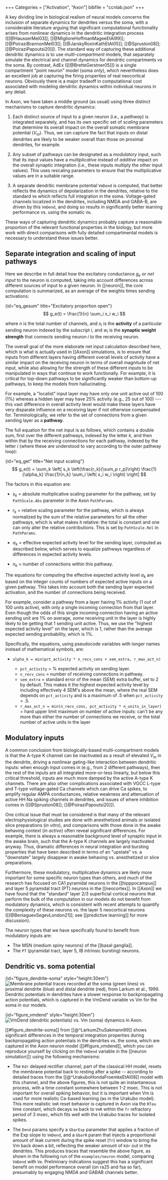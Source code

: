 +++
Categories = ["Activation", "Axon"]
bibfile = "ccnlab.json"
+++

A key dividing line in biological realism of neural models concerns the inclusion of separate dynamics for dendrites versus the soma, with a considerable literature arguing that significant computational functionality arises from nonlinear dynamics in the dendritic integration process ([[@HausserMel03]]; [[@MiglioreHoffmanMageeEtAl99]]; [[@PoiraziBrannonMel03]]; [[@JarskyRoxinKathEtAl05]]; [[@Spruston08]]; [[@PoiraziPapoutsi20]]). The standard way of capturing these additional dendritic dynamics is to use _multi-compartment_ models, that separately simulate the electrical and channel dynamics for dendritic compartments vs the soma. By contrast, AdEx ([[@BretteGerstner05]]) is a single compartment "point neuron" model (soma only), which nevertheless does an excellent job at capturing the firing properties of real neocortical neurons. Obviously there is a major tradeoff in computational cost associated with modeling dendritic dynamics within individual neurons in any detail.

In Axon, we have taken a middle ground (as usual) using three distinct mechanisms to capture dendritic dynamics:

1. Each distinct source of input to a given neuron (i.e., a _pathway_) is integrated separately, and has its own specific set of _scaling_ parameters that determine its overall impact on the overall somatic membrane potential ($V_m$). Thus, we can capture the fact that inputs on distal dendrites are likely to be weaker overall than those on proximal dendrites, for example.

2. Any subset of pathways can be designated as a _modulatory_ input, such that its input values have a _multiplicative_ instead of _additive_ impact on the overall synaptic integration (i.e., these inputs multiply the other input values). This uses rescaling parameters to ensure that the multiplicative values are in a suitable range.

3. A separate dendritic membrane potential `VmDend` is computed, that better reflects the dynamics of depolarization in the dendrites, relative to the standard `Vm` which reflects full integration in the soma. Voltage-gated channels localized in the dendrites, including NMDA and GABA-B, are driven by this `VmDend`, and doing so results in significantly better learning performance vs. using the somatic `Vm`.

These ways of capturing dendritic dynamics probably capture a reasonable proportion of the relevant functional properties in the biology, but more work with direct comparisons with fully detailed compartmental models is necessary to understand these issues better.

## Separate integration and scaling of input pathways

Here we describe in full detail how the excitatory conductance $g_e$ or _net input_ to the neuron is computed, taking into account differences across different sources of input to a given neuron. In [[neuron]], the core computation is summarized, as an average of the weights times sending activations:

{id="eq_gesum" title="Excitatory proportion open"}
$$
g_e(t) = \frac{1}{n} \sum_i x_i w_i
$$

where _n_ is the total number of channels, and $x_i$ is the **activity** of a particular sending neuron indexed by the subscript _i_, and $w_i$ is the **synaptic weight strength** that connects sending neuron _i_ to the receiving neuron.

The overall goal of the more elaborate net input calculation described here, which is what is actually used in [[Axon]] simulations, is to ensure that inputs from different layers having different overall levels of activity have a similar impact on the receiving neuron in terms of overall magnitude of net input, while also allowing for the strength of these different inputs to be manipulated in ways that continue to work functionally. For example, it is critical for top-down pathways to be significantly weaker than bottom-up pathways, to keep the models from hallucinating.

For example, a "localist" input layer may have only one unit active out of 100 (1%) whereas a hidden layer may have 25% activity (e.g., 25 out of 100) --- this vast difference in overall activity level would make these layers have very disparate influence on a receiving layer if not otherwise compensated for.  Terminologically, we refer to the set of connections from a given sending layer as a **pathway**.

The full equation for the net input is as follows, which contains a double sum, first over the different pathways, indexed by the letter _k_, and then within that by the receiving connections for each pathway, indexed by the letter _i_ (where these are understood to vary according to the outer pathway loop):

{id="eq_get" title="Net input scaling"}
$$
g_e(t) = \sum_k \left[ s_k \left(\frac{r_k}{\sum_p r_p}\right) \frac{1}{\alpha_k} \frac{1}{n_k} \sum_i \left( x_i w_i \right) \right]
$$

The factors in this equation are:

* $s_k$ = absolute multiplicative scaling parameter for the pathway, set by `PathScale.Abs` parameter in the Axon `PathParams`.

* $r_k$ = relative scaling parameter for the pathway, which is always normalized by the sum of the relative parameters for all the other pathways, which is what makes it relative: the total is constant and one can only alter the relative contributions. This is set by `PathScale.Rel` in `PathParams`.

* $\alpha_k$ = effective expected activity level for the sending layer, computed as described below, which serves to equalize pathways regardless of differences in expected activity levels.

* $n_k$ = number of connections within this pathway.

The equations for computing the effective expected activity level $\alpha_k$ are based on the integer counts of numbers of expected active inputs on a given pathway. This takes into account both the sending layer expected activation, and the number of connections being received.  

For example, consider a pathway from a layer having 1% activity (1 out of 100 units active), with only a single incoming connection from that layer. Even though the odds of this single incoming connection having an active sending unit are 1% on average, _some_ receiving unit in the layer is highly likely to be getting that 1 sending unit active. Thus, we use the "highest expected activity level" on the layer, which is 1, rather than the average expected sending probability, which is 1%.

Specifically, the equations, using pseudocode variables with longer names instead of mathematical symbols, are:

* `alpha_k = min(pct_activity * n_recv_cons + sem_extra, r_max_act_n)`

    + `pct_activity` = % expected activity on sending layer.
    + `n_recv_cons` = number of receiving connections in pathway.
    + `sem_extra` = standard error of the mean (SEM) extra buffer, set to 2 by default. This makes it the highest expected activity level by including effectively 4 SEM's above the mean, where the real SEM depends on `pct_activity` and is a maximum of .5 when `pct_activity` = .5.
    + `r_max_act_n = min(n_recv_cons, pct_activity * n_units_in_layer)` = hard upper limit maximum on number of active inputs: can't be any more than either the number of connections we receive, or the total number of active units in the layer

## Modulatory inputs

A common conclusion from biologically-based multi-compartment models is that the A-type K channel can be inactivated as a result of elevated $V_m$ in the dendrite, driving a nonlinear gating-like interaction between dendritic inputs: when enough input comes in (e.g., from 2 different pathways), then the rest of the inputs are all integrated more-or-less linearly, but below this critical threshold, inputs are much more damped by the active A-type K channels. There are also other complications associated with VGCC L-type and T-type voltage-gated Ca channels which can drive Ca spikes, to amplify regular AMPA conductances, relative weakness and attenuation of active HH Na spiking channels in dendrites, and issues of where inhibition comes in ([[@Spruston08]]; [[@PoiraziPapoutsi20]]).

One critical issue that must be considered is that many of the relevant electrophysiological studies are done with anesthetized animals or isolated slice preparations (_in vitro_), and comparisons with those done in the awake behaving context (_in activo_) often reveal significant differences. For example, there is always a reasonable background level of synaptic input in the awake brain, such that the A-type K channels are largely inactivated anyway. Thus, dramatic differences in neural integration and bursting properties that have been described in terms of an "upstate" vs. a "downstate" largely disappear in awake behaving vs. anesthetized or slice preparations.

Furthermore, these modulatory, multiplicative dynamics are likely more important for some specific neuron types than others, and much of the research has focused on CA1 pyramidal neurons in the [[hipppocampus]] and layer 5 pyramidal tract (PT) neurons in the [[neocortex]]. In [[Axon]] we have found that the "standard" layer 2/3 superficial cortical neurons that perform the bulk of the computation in our models do not benefit from modulatory dynamics, which is consistent with recent attempts to quantify the complexity of these neurons vs. the layer 5 neocortical neurons ([[@BeniaguevSegevLondon21]]; see [[predictive learning]] for more discussion).

The neuron types that we have specifically found to benefit from modulatory inputs are:

* The MSN (medium spiny neurons) of the [[basal ganglia]].
* The `PT` (pyramidal tract, layer 5, IB intrinsic bursting) neurons.

## Dendritic vs. soma potential

{id="figure_dendrite-soma" style="height:30em"}
![Membrane potential traces recorded at the soma (green lines) vs proximal dendrite (blue) and distal dendrite (red), from Larkum et al., 1999. Dendritic potentials in dendrites have a slower response to backpropagating action potentials, which is captured in the VmDend variable vs Vm for the soma in our models.](media/fig_dendrite_soma_vm_larkum_etal99.png)

{id="figure_vmdend" style="height:30em"}
![VmDend (dendritic potentials) vs. Vm (soma) dynamics in Axon.](media/fig_axon_neuron_vmdend.png)

[[#figure_dendrite-soma]] from [[@^LarkumZhuSakmann99]] shows significant differences in the temporal integration properties during backpropagating action potentials in the dendrites vs. the soma, which are captured in the Axon neuron model ([[#figure_vmdend]], which you can reproduce yourself by clicking on the `VmDend` variable in the [[neuron simulation]]) using the following mechanisms:

* The `Kdr` delayed rectifier channel, part of the classical HH model, resets the membrane potential back to resting after a spike -- according to detailed traces from the [[@^UrakuboHondaFroemkeEtAl08]] model with this channel, and the above figures, this is not quite an instantaneous process, with a time constant somewhere between 1-2 msec. This is not important for overall spiking behavior, but it is important when Vm is used for more realistic Ca-based learning (as in the Urakubo model). This more realistic `VmR` reset behavior is captured in Axon via the `RTau` time constant, which decays `Vm` back to `VmR` within the `Tr` refractory period of 3 msec, which fits well with the Urakubo traces for isolated spikes.

* The `Dend` params specify a `GbarExp` parameter that applies a fraction of the Exp slope to `VmDend`, and a `GbarR` param that injects a proportional amount of leak current during the spike reset (`Tr`) window to bring the Vm back down a bit, reflecting the weaker amount of `Kdr` out in the dendrites. This produces traces that resemble the above figure, as shown in the following run of the `examples/neuron` model, comparing `VmDend` with `Vm`. Preliminary indications suggest this has a significant benefit on model performance overall (on ra25 and fsa so far), presumably by engaging NMDA and GABAB channels better.


